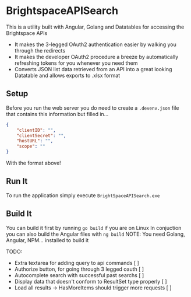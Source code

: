 # BrightspaceAPISearch
This is a utility built with Angular, Golang and Datatables for accessing the Brightspace APIs     
- It makes the 3-legged OAuth2 authentication easier by walking you through the redirects
- It makes the developer OAuth2 procedure a breeze by automatically refreshing tokens for you whenever you need them
- Converts JSON list data retrieved from an API into a great looking Datatable and allows exports to .xlsx format

## Setup
Before you run the web server you do need to create a `.devenv.json` file that contains this information but filled in...
```json
{
    "clientID": "",
    "clientSecret": "",
    "hostURL": "",
    "scope": ""
}
```
With the format above!

## Run It
To run the application simply execute `BrightSpaceAPISearch.exe`

## Build It
You can build it first by running `go build` if you are on Linux
In conjuction you can also build the Angular files with `ng build`
NOTE: You need Golang, Angular, NPM... installed to build it

TODO:
- Extra textarea for adding query to api commands [ ]
- Authorize button, for going through 3 legged oauth [ ]
- Autocomplete search with successful past searchs [ ]
- Display data that doesn't conform to ResultSet type properly [ ]
- Load all results -> HasMoreItems should trigger more requests [ ]